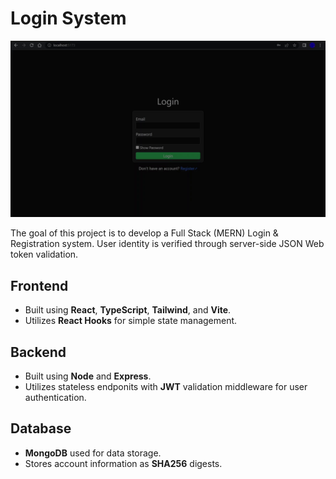 # Login System

![image](loginsystem-preview.gif)

The goal of this project is to develop a Full Stack (MERN) Login & Registration system. User identity is verified through server-side JSON Web token validation.

## Frontend
* Built using **React**, **TypeScript**, **Tailwind**, and **Vite**.
* Utilizes **React Hooks** for simple state management.

## Backend
* Built using **Node** and **Express**.
* Utilizes stateless endponits with **JWT** validation middleware for user authentication.

## Database
* **MongoDB** used for data storage.
* Stores account information as **SHA256** digests.